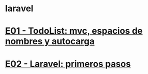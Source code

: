# laravel

<h1><a href="https://github.com/Kazuma275/laravel/blob/E01---TodoList/README.md">E01 - TodoList: mvc, espacios de nombres y autocarga</a></h1>
<h1><a href="https://github.com/Kazuma275/laravel/blob/E02---Laravel: primeros pasos/README.md">E02 - Laravel: primeros pasos</a></h1>
